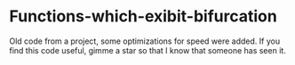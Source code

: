 # Functions-which-exibit-bifurcation
Old code from a project, some optimizations for speed were added. If you find this code useful, gimme a star so that I know that someone has seen it.
